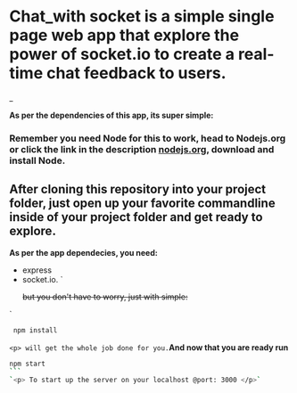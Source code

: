 # Chat_with socket is a simple single page web app that explore the power of socket.io to create a real-time chat feedback to users.

\_

**As per the dependencies of this app, its super simple:**

### Remember you need Node for this to work, head to Nodejs.org or click the link in the description [nodejs.org](http://www.nodejs.org), download and install Node.

## After cloning this repository into your project folder, just open up your favorite commandline inside of your project folder and get ready to **explore**.

**As per the app dependecies, you need:**
* express
* socket.io.
`<p>
~~but you don't have to worry, just with simple:~~
</p>`

```BASH
 npm install
```

`<p> will get the whole job done for you.`**And now that you are ready run**

````BASH
npm start
```
`<p> To start up the server on your localhost @port: 3000 </p>`

